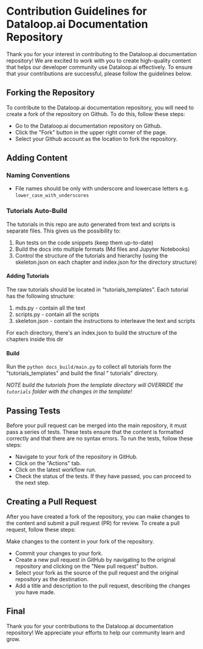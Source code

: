 # Contribution Guidelines for Dataloop.ai Documentation Repository

Thank you for your interest in contributing to the Dataloop.ai documentation repository!
We are excited to work with you to create high-quality content that helps our developer community use Dataloop.ai
effectively.
To ensure that your contributions are successful, please follow the guidelines below.

## Forking the Repository

To contribute to the Dataloop.ai documentation repository, you will need to create a fork of the repository on Github.
To do this, follow these steps:

* Go to the Dataloop.ai documentation repository on Github.
* Click the "Fork" button in the upper right corner of the page.
* Select your Github account as the location to fork the repository.

## Adding Content

### Naming Conventions

* File names should be only with underscore and lowercase letters e.g. `lower_case_with_underscores`

### Tutorials Auto-Build

The tutorials in this repo are auto generated from text and scripts is separate files.
This gives us the possibility to:

1. Run tests on the code snippets (keep them up-to-date)
2. Build the docs into multiple formats (Md files and Jupyter Notebooks)
3. Control the structure of the tutorials and hierarchy (using the skeleton.json on each chapter and index.json for the
   directory structure)

#### Adding Tutorials

The raw tutorials should be located in "tutorials_templates".
Each tutorial has the following structure:

1. mds.py - contain all the text
2. scripts.py - contain all the scripts
3. skeleton.json - contain the instructions to interleave the text and scripts

For each directory, there's an index.json to build the structure of the chapters inside this dir

#### Build

Run the `python docs_build/main.py` to collect all tutorials form the "tutorials_templates" and build the final "
tutorials" directory.

*NOTE build the tutorials from the template directory will OVERRIDE the `tutorials` folder with the changes in the
template!*

## Passing Tests

Before your pull request can be merged into the main repository, it must pass a series of tests.
These tests ensure that the content is formatted correctly and that there are no syntax errors. To run the tests, follow
these steps:

* Navigate to your fork of the repository in GitHub.
* Click on the "Actions" tab.
* Click on the latest workflow run.
* Check the status of the tests. If they have passed, you can proceed to the next step.

## Creating a Pull Request

After you have created a fork of the repository, you can make changes to the content and submit a pull request (PR) for
review.
To create a pull request, follow these steps:

Make changes to the content in your fork of the repository.

* Commit your changes to your fork.
* Create a new pull request in GitHub by navigating to the original repository and clicking on the "New pull request"
  button.
* Select your fork as the source of the pull request and the original repository as the destination.
* Add a title and description to the pull request, describing the changes you have made.

## Final

Thank you for your contributions to the Dataloop.ai documentation repository! We appreciate your efforts to help our
community learn and grow.



